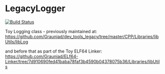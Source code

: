 # LegacyLogger
[![Build Status](https://travis-ci.org/Grauniad/LegacyLogger.svg?branch=master)](https://travis-ci.org/Grauniad/LegacyLogger)

Toy Logging class - previously maintained at: https://github.com/Grauniad/dev_tools_legacy/tree/master/CPP/Libraries/libUtils/libLog

and before that as part of the Toy ELF64 Linker: https://github.com/Grauniad/ELf64-Linker/tree/7d910690fed41baba78faf3b4590b04378075b36/Libraries/libUtils
